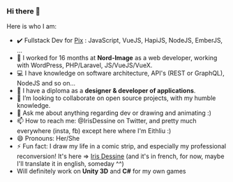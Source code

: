 ### Hi there 👋


Here is who I am:

- ✔️ Fullstack Dev for [Pix](https://github.com/1024pix) : JavaScript, VueJS, HapiJS, NodeJS, EmberJS, ...
- 🔭 I worked for 16 months at **Nord-Image** as a web developer, working with WordPress, PHP/Laravel, JS/VueJS/VueX. 
- 💻 I have knowledge on software architecture, API's (REST or GraphQL), NodeJS and so on...
- 🌱 I have a diploma as a **designer & developer of applications**.
- 👯 I’m looking to collaborate on open source projects, with my humble knowledge.
- 💬 Ask me about anything regarding dev or drawing and animating :)
- 📫 How to reach me: @IrisDessine on Twitter, and pretty much everywhere (insta, fb) except here where I'm Eithliu :)
- 😄 Pronouns: Her/She
- ⚡ Fun fact: I draw my life in a comic strip, and especially my professional reconversion! It's here => [Iris Dessine](https://irisdessine.blogspot.com) (and it's in french, for now, maybe I'll translate it in english, someday ^^)
- Will definitely work on **Unity 3D** and **C#** for my own games


